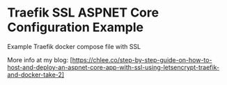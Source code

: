 # Traefik SSL ASPNET Core Configuration Example

Example Traefik docker compose file with SSL

More info at my blog: [https://chlee.co/step-by-step-guide-on-how-to-host-and-deploy-an-aspnet-core-app-with-ssl-using-letsencrypt-traefik-and-docker-take-2]